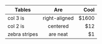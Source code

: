 <template>
    <DemoBlock title="地图" desc="地图使用示例">
    <BaseDemo></BaseDemo>
    <highlight-code slot="code" lang="vue">
         <<< @/examples/views/test.vue
    </highlight-code>
    </DemoBlock>
</template>    



<script>

  export default {
    data() {
      return {
      
       }
    },
  }
</script>

| Tables        | Are           | Cool  |
| ------------- |:-------------:| -----:|
| col 3 is      | right-aligned | $1600 |
| col 2 is      | centered      |   $12 |
| zebra stripes | are neat      |    $1 |
